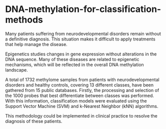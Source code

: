 # DNA-methylation-for-classification-methods
Many patients suffering from neurodevelopmental disorders remain without a definitive diagnosis. This situation makes it difficult to apply treatments that help manage the disease.

Epigenetics studies changes in gene expression without alterations in the DNA sequence. Many of these diseases are related to epigenetic mechanisms, which will be reflected in the overall DNA methylation landscape.

A total of 1732 methylome samples from patients with neurodevelopmental disorders and healthy controls, covering 13 different classes, have been gathered from 15 public databases. Firstly, the processing and selection of the 1000 probes that best differentiate between classes was performed. With this information, classification models were evaluated using the Support Vector Machine (SVM) and k-Nearest Neighbor (kNN) algorithms.

This methodology could be implemented in clinical practice to resolve the diagnosis of these patients.
